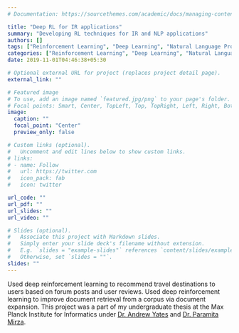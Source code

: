 ```yaml
---
# Documentation: https://sourcethemes.com/academic/docs/managing-content/

title: "Deep RL for IR applications"
summary: "Developing RL techniques for IR and NLP applications"
authors: []
tags: ["Reinforcement Learning", "Deep Learning", "Natural Language Processing", "Information Retrieval"]
categories: ["Reinforcement Learning", "Deep Learning", "Natural Language Processing", "Information Retrieval"]
date: 2019-11-01T04:46:38+05:30

# Optional external URL for project (replaces project detail page).
external_link: ""

# Featured image
# To use, add an image named `featured.jpg/png` to your page's folder.
# Focal points: Smart, Center, TopLeft, Top, TopRight, Left, Right, BottomLeft, Bottom, BottomRight.
image:
  caption: ""
  focal_point: "Center"
  preview_only: false

# Custom links (optional).
#   Uncomment and edit lines below to show custom links.
# links:
# - name: Follow
#   url: https://twitter.com
#   icon_pack: fab
#   icon: twitter

url_code: ""
url_pdf: ""
url_slides: ""
url_video: ""

# Slides (optional).
#   Associate this project with Markdown slides.
#   Simply enter your slide deck's filename without extension.
#   E.g. `slides = "example-slides"` references `content/slides/example-slides.md`.
#   Otherwise, set `slides = ""`.
slides: ""
---
```

Used deep reinforcement learning to recommend travel destinations to users based on forum posts and user reviews. Used deep reinforcement learning to improve document retrieval from a corpus via document expansion. This project was a part of my undergraduate thesis at the Max Planck Institute for Informatics under [Dr. Andrew Yates](https://andrewyates.net/) and [Dr. Paramita Mirza](https://paramitamirza.com/). 
